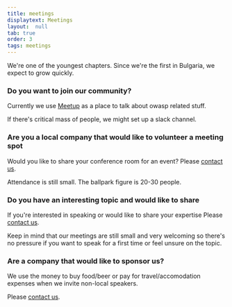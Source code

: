 ```yaml
---
title: meetings
displaytext: Meetings
layout:  null
tab: true
order: 3
tags: meetings
---
```


We're one of the youngest chapters. Since we're the first in Bulgaria, we expect to grow quickly.

### Do you want to join our community?

Currently we use [Meetup](https://www.meetup.com/OWASP-Sofia-Chapter/) as a place to talk about owasp related stuff.

If there's critical mass of people, we might set up a slack channel.

### Are you a local company that would like to volunteer a meeting spot

Would you like to share your conference room for an event? Please [contact us](mailto:mihail.stoynov@owasp.org).

Attendance is still small. The ballpark figure is 20-30 people.

### Do you have an interesting topic and would like to share

If you're interested in speaking or would like to share your expertise Please [contact us](mailto:mihail.stoynov@owasp.org).

Keep in mind that our meetings are still small and very welcoming so there's no pressure if you want to speak for a first time or feel unsure on the topic.

### Are a company that would like to sponsor us?

We use the money to buy food/beer or pay for travel/accomodation expenses when we invite non-local speakers.

Please [contact us](mailto:mihail.stoynov@owasp.org).
